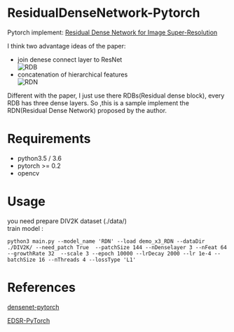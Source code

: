 # ResidualDenseNetwork-Pytorch  

Pytorch implement: [Residual Dense Network for Image Super-Resolution](https://arxiv.org/pdf/1802.08797.pdf)  

I think two advantage ideas of the paper:
- join denese connect layer to ResNet  
![RDB](https://github.com/lizhengwei1992/ResidualDenseNetwork-Pytorch/tree/master/images/RDB.png)
- concatenation of hierarchical features  
![RDN](https://github.com/lizhengwei1992/ResidualDenseNetwork-Pytorch/tree/master/images/RDN.png)  



Different with the paper, I just use there RDBs(Residual dense block), every RDB has three dense layers. So ,this is a sample implement the RDN(Residual Dense Network) proposed by the author.



# Requirements
- python3.5 / 3.6
- pytorch >= 0.2
- opencv 


# Usage
you need prepare DIV2K dataset (./data/)  
train model :
    
    python3 main.py --model_name 'RDN' --load demo_x3_RDN --dataDir ./DIV2K/ --need_patch True  --patchSize 144 --nDenselayer 3 --nFeat 64 --growthRate 32  --scale 3 --epoch 10000 --lrDecay 2000 --lr 1e-4 --batchSize 16 --nThreads 4 --lossType 'L1' 
        
        

# References
[densenet-pytorch](https://github.com/andreasveit/densenet-pytorch) 

[EDSR-PyTorch](https://github.com/thstkdgus35/EDSR-PyTorch)
